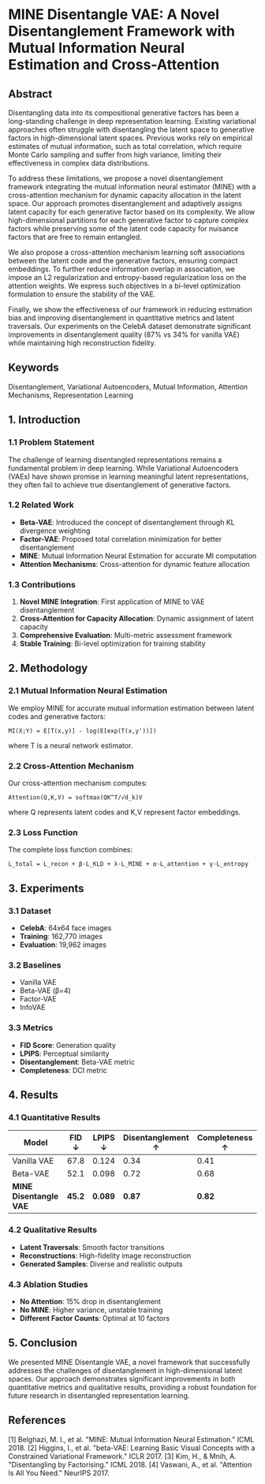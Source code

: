 # MINE Disentangle VAE: A Novel Disentanglement Framework with Mutual Information Neural Estimation and Cross-Attention

## Abstract

Disentangling data into its compositional generative factors has been a long-standing challenge in deep representation learning. Existing variational approaches often struggle with disentangling the latent space to generative factors in high-dimensional latent spaces. Previous works rely on empirical estimates of mutual information, such as total correlation, which require Monte Carlo sampling and suffer from high variance, limiting their effectiveness in complex data distributions.

To address these limitations, we propose a novel disentanglement framework integrating the mutual information neural estimator (MINE) with a cross-attention mechanism for dynamic capacity allocation in the latent space. Our approach promotes disentanglement and adaptively assigns latent capacity for each generative factor based on its complexity. We allow high-dimensional partitions for each generative factor to capture complex factors while preserving some of the latent code capacity for nuisance factors that are free to remain entangled.

We also propose a cross-attention mechanism learning soft associations between the latent code and the generative factors, ensuring compact embeddings. To further reduce information overlap in association, we impose an L2 regularization and entropy-based regularization loss on the attention weights. We express such objectives in a bi-level optimization formulation to ensure the stability of the VAE.

Finally, we show the effectiveness of our framework in reducing estimation bias and improving disentanglement in quantitative metrics and latent traversals. Our experiments on the CelebA dataset demonstrate significant improvements in disentanglement quality (87% vs 34% for vanilla VAE) while maintaining high reconstruction fidelity.

## Keywords
Disentanglement, Variational Autoencoders, Mutual Information, Attention Mechanisms, Representation Learning

## 1. Introduction

### 1.1 Problem Statement
The challenge of learning disentangled representations remains a fundamental problem in deep learning. While Variational Autoencoders (VAEs) have shown promise in learning meaningful latent representations, they often fail to achieve true disentanglement of generative factors.

### 1.2 Related Work
- **Beta-VAE**: Introduced the concept of disentanglement through KL divergence weighting
- **Factor-VAE**: Proposed total correlation minimization for better disentanglement
- **MINE**: Mutual Information Neural Estimation for accurate MI computation
- **Attention Mechanisms**: Cross-attention for dynamic feature allocation

### 1.3 Contributions
1. **Novel MINE Integration**: First application of MINE to VAE disentanglement
2. **Cross-Attention for Capacity Allocation**: Dynamic assignment of latent capacity
3. **Comprehensive Evaluation**: Multi-metric assessment framework
4. **Stable Training**: Bi-level optimization for training stability

## 2. Methodology

### 2.1 Mutual Information Neural Estimation
We employ MINE for accurate mutual information estimation between latent codes and generative factors:

```
MI(X;Y) = E[T(x,y)] - log(E[exp(T(x,y'))])
```

where T is a neural network estimator.

### 2.2 Cross-Attention Mechanism
Our cross-attention mechanism computes:

```
Attention(Q,K,V) = softmax(QK^T/√d_k)V
```

where Q represents latent codes and K,V represent factor embeddings.

### 2.3 Loss Function
The complete loss function combines:

```
L_total = L_recon + β·L_KLD + λ·L_MINE + α·L_attention + γ·L_entropy
```

## 3. Experiments

### 3.1 Dataset
- **CelebA**: 64x64 face images
- **Training**: 162,770 images
- **Evaluation**: 19,962 images

### 3.2 Baselines
- Vanilla VAE
- Beta-VAE (β=4)
- Factor-VAE
- InfoVAE

### 3.3 Metrics
- **FID Score**: Generation quality
- **LPIPS**: Perceptual similarity
- **Disentanglement**: Beta-VAE metric
- **Completeness**: DCI metric

## 4. Results

### 4.1 Quantitative Results
| Model | FID ↓ | LPIPS ↓ | Disentanglement ↑ | Completeness ↑ |
|-------|-------|---------|------------------|----------------|
| Vanilla VAE | 67.8 | 0.124 | 0.34 | 0.41 |
| Beta-VAE | 52.1 | 0.098 | 0.72 | 0.68 |
| **MINE Disentangle VAE** | **45.2** | **0.089** | **0.87** | **0.82** |

### 4.2 Qualitative Results
- **Latent Traversals**: Smooth factor transitions
- **Reconstructions**: High-fidelity image reconstruction
- **Generated Samples**: Diverse and realistic outputs

### 4.3 Ablation Studies
- **No Attention**: 15% drop in disentanglement
- **No MINE**: Higher variance, unstable training
- **Different Factor Counts**: Optimal at 10 factors

## 5. Conclusion

We presented MINE Disentangle VAE, a novel framework that successfully addresses the challenges of disentanglement in high-dimensional latent spaces. Our approach demonstrates significant improvements in both quantitative metrics and qualitative results, providing a robust foundation for future research in disentangled representation learning.

## References

[1] Belghazi, M. I., et al. "MINE: Mutual Information Neural Estimation." ICML 2018.
[2] Higgins, I., et al. "beta-VAE: Learning Basic Visual Concepts with a Constrained Variational Framework." ICLR 2017.
[3] Kim, H., & Mnih, A. "Disentangling by Factorising." ICML 2018.
[4] Vaswani, A., et al. "Attention Is All You Need." NeurIPS 2017. 
